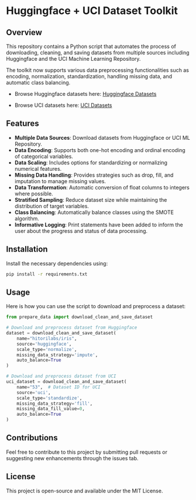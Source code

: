 # Huggingface + UCI Dataset Toolkit

## Overview

This repository contains a Python script that automates the process of downloading, cleaning, and saving datasets from multiple sources including Huggingface and the UCI Machine Learning Repository. 

The toolkit now supports various data preprocessing functionalities such as encoding, normalization, standardization, handling missing data, and automatic class balancing.

- Browse Huggingface datasets here: [Huggingface Datasets](https://huggingface.co/datasets)

- Browse UCI datasets here: [UCI Datasets](https://archive.ics.uci.edu/datasets)

## Features

- **Multiple Data Sources**: Download datasets from Huggingface or UCI ML Repository.
- **Data Encoding**: Supports both one-hot encoding and ordinal encoding of categorical variables.
- **Data Scaling**: Includes options for standardizing or normalizing numerical features.
- **Missing Data Handling**: Provides strategies such as drop, fill, and imputation to manage missing values.
- **Data Transformation**: Automatic conversion of float columns to integers where possible.
- **Stratified Sampling**: Reduce dataset size while maintaining the distribution of target variables.
- **Class Balancing**: Automatically balance classes using the SMOTE algorithm.
- **Informative Logging**: Print statements have been added to inform the user about the progress and status of data processing.

## Installation

Install the necessary dependencies using:

```bash
pip install -r requirements.txt
```

## Usage

Here is how you can use the script to download and preprocess a dataset:

```python
from prepare_data import download_clean_and_save_dataset

# Download and preprocess dataset from Huggingface
dataset = download_clean_and_save_dataset(
    name="hitorilabs/iris",
    source='huggingface',
    scale_type='normalize',
    missing_data_strategy='impute',
    auto_balance=True
)

# Download and preprocess dataset from UCI
uci_dataset = download_clean_and_save_dataset(
    name="53",  # Dataset ID for UCI
    source='uci',
    scale_type='standardize',
    missing_data_strategy='fill',
    missing_data_fill_value=0,
    auto_balance=True
)
```

## Contributions

Feel free to contribute to this project by submitting pull requests or suggesting new enhancements through the issues tab.

## License

This project is open-source and available under the MIT License.